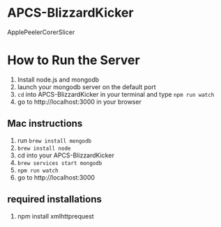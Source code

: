 # APCS-BlizzardKicker
ApplePeelerCorerSlicer


# How to Run the Server
1. Install node.js and mongodb
2. launch your mongodb server on the default port
3. `cd` into APCS-BlizzardKicker in your terminal and type `npm run watch`
4. go to http://localhost:3000 in your browser

## Mac instructions
1. run `brew install mongodb`
2. `brew install node`
3. cd into your APCS-BlizzardKicker
4. `brew services start mongodb`
5. `npm run watch`
6. go to http://localhost:3000

## required installations
1. npm install xmlhttprequest
